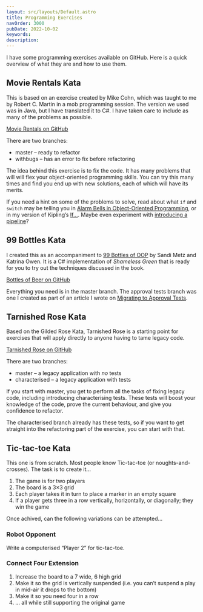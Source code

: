 ```yaml
---
layout: src/layouts/Default.astro
title: Programming Exercises
navOrder: 3000
pubDate: 2022-10-02
keywords: 
description: 
---
```


I have some programming exercises available on GitHub. Here is a quick overview of what they are and how to use them.

## Movie Rentals Kata

This is based on an exercise created by Mike Cohn, which was taught to me by Robert C. Martin in a mob programming session. The version we used was in Java, but I have translated it to C#. I have taken care to include as many of the problems as possible.

[Movie Rentals on GitHub](https://github.com/Steve-Fenton/MovieRentals)

There are two branches:

- master – ready to refactor
- withbugs – has an error to fix before refactoring

The idea behind this exercise is to fix the code. It has many problems that will will flex your object-oriented programming skills. You can try this many times and find you end up with new solutions, each of which will have its merits.

If you need a hint on some of the problems to solve, read about what `if` and `switch` may be telling you in [Alarm Bells in Object-Oriented Programming](https://www.stevefenton.co.uk/2013/03/alarm-bells-in-object-oriented-programming/), or in my version of Kipling’s [If…](https://www.stevefenton.co.uk/2017/08/if/). Maybe even experiment with [introducing a pipeline](https://www.stevefenton.co.uk/2021/10/introducing-an-async-pipeline-in-c/)?

## 99 Bottles Kata

I created this as an accompaniment to [99 Bottles of OOP](https://www.sandimetz.com/99bottles/) by Sandi Metz and Katrina Owen. It is a C# implementation of *Shameless Green* that is ready for you to try out the techniques discussed in the book.

[Bottles of Beer on GitHub](https://github.com/Steve-Fenton/BottlesOfBeer)

Everything you need is in the master branch. The approval tests branch was one I created as part of an article I wrote on [Migrating to Approval Tests](https://www.stevefenton.co.uk/2018/04/migrating-existing-tests-to-approvaltests/).

## Tarnished Rose Kata

Based on the Gilded Rose Kata, Tarnished Rose is a starting point for exercises that will apply directly to anyone having to tame legacy code.

[Tarnished Rose on GitHub](https://github.com/Steve-Fenton/TarnishedRose)

There are two branches:

- master – a legacy application with *no* tests
- characterised – a legacy application with tests

If you start with master, you get to perform all the tasks of fixing legacy code, including introducing characterising tests. These tests will boost your knowledge of the code, prove the current behaviour, and give you confidence to refactor.

The characterised branch already has these tests, so if you want to get straight into the refactoring part of the exercise, you can start with that.

## Tic-tac-toe Kata

This one is from scratch. Most people know Tic-tac-toe (or noughts-and-crosses). The task is to create it…

1. The game is for two players
2. The board is a 3×3 grid
3. Each player takes it in turn to place a marker in an empty square
4. If a player gets three in a row vertically, horizontally, or diagonally; they win the game

Once achived, can the following variations can be attempted…

### Robot Opponent

Write a computerised “Player 2” for tic-tac-toe.

### Connect Four Extension

1. Increase the board to a 7 wide, 6 high grid
2. Make it so the grid is vertically suspended (i.e. you can’t suspend a play in mid-air it drops to the bottom)
3. Make it so you need four in a row
4. … all while still supporting the original game